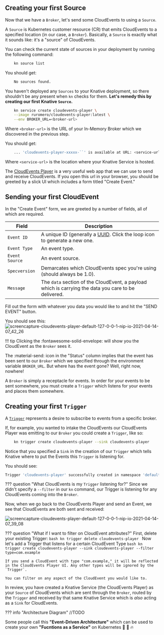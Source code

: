 ## Creating your first Source
Now that we have a `Broker`, let's send some CloudEvents to using a `Source`.

A `Source` is Kubernetes customer resource (CR) that emits CloudEvents to a specified location (in our case, a `Broker`). Basically, a `Source` is exactly what it sounds like: it's a "source" of CloudEvents.

You can check the current state of sources in your deployment by running the following command:

```bash
    kn source list
```

You should get:
```bash
    No sources found.
```

You haven't deployed any `Sources` to your Knative deployment, so there shouldn't be any present when `kn` checks for them. **Let's remedy this by creating our first Knative `Source`.**
```bash
    kn service create cloudevents-player \
    --image ruromero/cloudevents-player:latest \
    --env BROKER_URL=<broker-url>
```
Where `<broker-url>` is the URL of your In-Memory Broker which we discovered in the previous step.

You should get:
```bash
    ... 'cloudevents-player-xxxxx-``' is available at URL: <service-url>
```
Where `<service-url>` is the location where your Knative Service is hosted.

The [CloudEvents Player](https://github.com/ruromero/cloudevents-player) is a very useful web app that we can use to send and receive CloudEvents. If you open this url in your browser, you should be greeted by a slick UI which includes a form titled "Create Event."

## Sending your first CloudEvent
In the "Create Event" form, we are greeted by a number of fields, all of which are required.

| Field          | Description |
|----------------|-------------|
| `Event ID`     | A unique ID (generally a [UUID](https://en.wikipedia.org/wiki/Universally_unique_identifier#:~:text=A%20universally%20unique%20identifier%20(UUID,%2C%20for%20practical%20purposes%2C%20unique.)). Click the loop icon to generate a new one.   |
| `Event Type`   | An event type.|
| `Event Source` | An event source.|
| `Specversion`  | Demarcates which CloudEvents spec you're using (should always be 1.0).|
| `Message`      | The `data` section of the CloudEvent, a payload which is carrying the data you care to be delivered.|

Fill out the form with whatever you data you would like to and hit the "SEND EVENT" button.

You should see this:
![screencapture-cloudevents-player-default-127-0-0-1-nip-io-2021-04-14-07_42_26](https://user-images.githubusercontent.com/16281246/114704777-fcabc180-9cf4-11eb-8cd8-ae85ca32101e.png)

!!! tip Clicking the :fontawesome-solid-envelope: will show you the CloudEvent as the `Broker` sees it.

The :material-send: icon in the "Status" column implies that the event has been sent to our `Broker` which we specified through the environment variable `BROKER_URL`. But where has the event gone? Well, right now, nowhere!

A `Broker` is simply a receptacle for events. In order for your events to be sent somewhere, you must create a `Trigger` which listens for your events and places them somewhere.

## Creating your first `Trigger`
A [`Trigger`](../eventing/triggers/) represents a desire to subscribe to events from a specific broker.

If, for example, you wanted to intake the CloudEvents our CloudEvents Player was emitting to our `Broker` you could create a `Trigger`, like so:

```bash
    kn trigger create cloudevents-player --sink cloudevents-player
```
Notice that you specified a `Sink` in the creation of our `Trigger` which tells Knative where to put the Events this `Trigger` is listening for.

You should see:
```bash
Trigger 'cloudevents-player' successfully created in namespace 'default'.
```

??? question "What CloudEvents is my `Trigger` listening for?"
    Since we didn't specify a `--filter` in our `kn` command, our Trigger is listening for any CloudEvents coming into the `Broker`.

Now, when we go back to the CloudEvents Player and send an Event, we see that CloudEvents are both sent and received:

![screencapture-cloudevents-player-default-127-0-0-1-nip-io-2021-04-14-07_39_08](https://user-images.githubusercontent.com/16281246/114704377-8909b480-9cf4-11eb-9db0-815223199b5b.png)


??? question "What if I want to filter on CloudEvent attributes?"
    First, delete your existing Trigger:
    ```bash
      kn trigger delete cloudevents-player
    ```
    Now let's add a Trigger that listens for a certain CloudEvent Type
    ```bash
      kn trigger create cloudevents-player --sink cloudevents-player --filter type=com.example
    ```

    If you send a CloudEvent with type "com.example," it will be reflected in the CloudEvents Player UI. Any other types will be ignored by the `Trigger`.

    You can filter on any aspect of the CloudEvent you would like to.

In review, you have created a Knative Service (the CloudEvents Player) as your `Source` of CloudEvents which are sent through the `Broker`, routed by the `Trigger` and received by that same Knative Service which is *also* acting as a `Sink` for CloudEvents.

??? info "Architecture Diagram"
    //TODO

Some people call this **"Event-Driven Architecture"** which can be used to create your own **"Fucntions as a Service"** on Kubernetes :tada: :taco: :fire:
